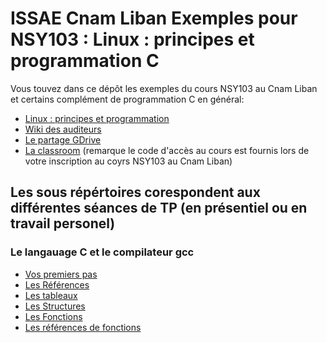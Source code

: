 # ISSAE Cnam Liban Exemples pour NSY103 : Linux : principes et programmation C

Vous touvez dans ce dépôt les exemples du cours NSY103 au Cnam Liban et certains complément de programmation C en général: 

 * [Linux : principes et programmation](http://cours.cofares.net/cours-du-cnam/linux-principes-et-programmation-nsy103)
 * [Wiki des auditeurs](http://wiki.cofares.net)
 * [Le partage GDrive](https://drive.google.com/drive/folders/0B2NK97qOKj2ja2xMbGx1NnZCdzA?usp=sharing)
 * [La classroom](https://classroom.google.com/u/2/c/MjQwOTg4MjI4OVpa) (remarque le code d'accès au cours est fournis lors de votre inscription au coyrs NSY103 au Cnam Liban)
 
## Les sous répértoires corespondent aux différentes séances de TP (en présentiel ou en travail personel)

### Le langauage C et le compilateur gcc

* [Vos premiers pas](GCC/PremiersProgrammes)
* [Les Références](GCC/lesReferences/)
* [Les tableaux](GCC/lesTableaux)
* [Les Structures](GCC/lesStructures)
* [Les Fonctions](GCC/lesFonctions)
* [Les références de fonctions](GCC/ReferenceFonctions)

